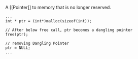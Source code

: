 A [[Pointer]] to memory that is no longer reserved.

```
...
int * ptr = (int*)malloc(sizeof(int));

// After below free call, ptr becomes a dangling pointer
free(ptr);

// removing Dangling Pointer
ptr = NULL;
...
```
